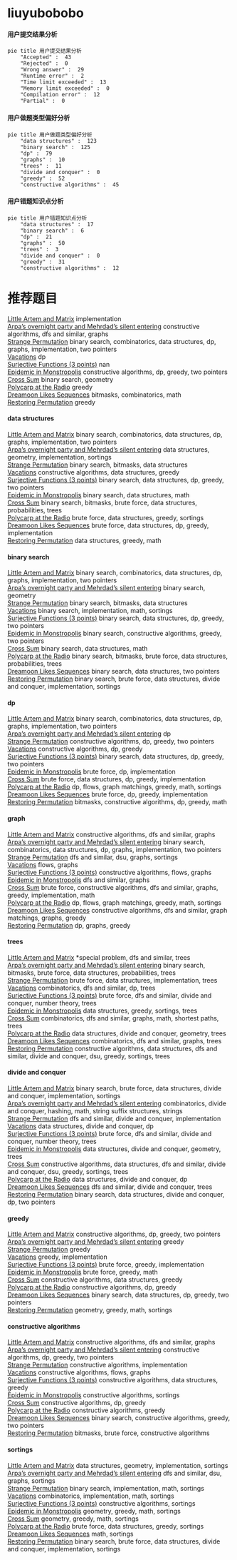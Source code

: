 # liuyubobobo
<!-- tabs:start -->
#### **用户提交结果分析**

```mermaid
pie title 用户提交结果分析
    "Accepted" :  43
    "Rejected" :  0
    "Wrong answer" :  29
    "Runtime error" :  2
    "Time limit exceeded" :  13
    "Memory limit exceeded" :  0
    "Compilation error" :  12
    "Partial" :  0
```
#### **用户做题类型偏好分析**

```mermaid
pie title 用户做题类型偏好分析
    "data structures" :  123
    "binary search" :  125
    "dp" :  79
    "graphs" :  10
    "trees" :  11
    "divide and conquer" :  0
    "greedy" :  52
    "constructive algorithms" :  45
```
#### **用户错题知识点分析**

```mermaid
pie title 用户错题知识点分析
    "data structures" :  17
    "binary search" :  6
    "dp" :  21
    "graphs" :  50
    "trees" :  3
    "divide and conquer" :  0
    "greedy" :  31
    "constructive algorithms" :  12
```
<!-- tabs:end -->
# 推荐题目
[Little Artem and Matrix](https://codeforces.com/contest/669/problem/C)		implementation		  
[Arpa’s overnight party and Mehrdad’s silent entering](https://codeforces.com/contest/742/problem/E)		constructive algorithms,
                        dfs and similar,
                        graphs		  
[Strange Permutation](http://codeforces.com/problemset/problem/1470/E)		binary search,
                        combinatorics,
                        data structures,
                        dp,
                        graphs,
                        implementation,
                        two pointers		  
[Vacations](https://codeforces.com/contest/699/problem/C)		dp		  
[Surjective Functions (3 points)](https://codeforces.com/contest/1164/problem/Q)		nan		  
[Epidemic in Monstropolis](http://codeforces.com/problemset/problem/733/C)		constructive algorithms,
                        dp,
                        greedy,
                        two pointers		  
[Cross Sum](http://codeforces.com/problemset/problem/607/E)		binary search,
                        geometry		  
[Polycarp at the Radio](http://codeforces.com/problemset/problem/723/C)		greedy		  
[Dreamoon Likes Sequences](https://codeforces.com/contest/1330/problem/D)		bitmasks,
                        combinatorics,
                        math		  
[Restoring Permutation](http://codeforces.com/problemset/problem/1315/C)		greedy		  
<!-- tabs:start -->
#### **data structures**
[Little Artem and Matrix](http://codeforces.com/problemset/problem/1470/E)		binary search,
                        combinatorics,
                        data structures,
                        dp,
                        graphs,
                        implementation,
                        two pointers		  
[Arpa’s overnight party and Mehrdad’s silent entering](http://codeforces.com/problemset/problem/1401/E)		data structures,
                        geometry,
                        implementation,
                        sortings		  
[Strange Permutation](http://codeforces.com/problemset/problem/400/E)		binary search,
                        bitmasks,
                        data structures		  
[Vacations](http://codeforces.com/problemset/problem/748/D)		constructive algorithms,
                        data structures,
                        greedy		  
[Surjective Functions (3 points)](http://codeforces.com/problemset/problem/1492/C)		binary search,
                        data structures,
                        dp,
                        greedy,
                        two pointers		  
[Epidemic in Monstropolis](http://codeforces.com/problemset/problem/1490/G)		binary search,
                        data structures,
                        math		  
[Cross Sum](http://codeforces.com/problemset/problem/1479/D)		binary search,
                        bitmasks,
                        brute force,
                        data structures,
                        probabilities,
                        trees		  
[Polycarp at the Radio](http://codeforces.com/problemset/problem/1497/A)		brute force,
                        data structures,
                        greedy,
                        sortings		  
[Dreamoon Likes Sequences](http://codeforces.com/problemset/problem/1491/C)		brute force,
                        data structures,
                        dp,
                        greedy,
                        implementation		  
[Restoring Permutation](http://codeforces.com/problemset/problem/1492/B)		data structures,
                        greedy,
                        math		  
#### **binary search**
[Little Artem and Matrix](http://codeforces.com/problemset/problem/1470/E)		binary search,
                        combinatorics,
                        data structures,
                        dp,
                        graphs,
                        implementation,
                        two pointers		  
[Arpa’s overnight party and Mehrdad’s silent entering](http://codeforces.com/problemset/problem/607/E)		binary search,
                        geometry		  
[Strange Permutation](http://codeforces.com/problemset/problem/400/E)		binary search,
                        bitmasks,
                        data structures		  
[Vacations](http://codeforces.com/problemset/problem/492/B)		binary search,
                        implementation,
                        math,
                        sortings		  
[Surjective Functions (3 points)](http://codeforces.com/problemset/problem/1492/C)		binary search,
                        data structures,
                        dp,
                        greedy,
                        two pointers		  
[Epidemic in Monstropolis](http://codeforces.com/problemset/problem/1463/D)		binary search,
                        constructive algorithms,
                        greedy,
                        two pointers		  
[Cross Sum](http://codeforces.com/problemset/problem/1490/G)		binary search,
                        data structures,
                        math		  
[Polycarp at the Radio](http://codeforces.com/problemset/problem/1479/D)		binary search,
                        bitmasks,
                        brute force,
                        data structures,
                        probabilities,
                        trees		  
[Dreamoon Likes Sequences](http://codeforces.com/problemset/problem/1436/E)		binary search,
                        data structures,
                        two pointers		  
[Restoring Permutation](http://codeforces.com/problemset/problem/1461/D)		binary search,
                        brute force,
                        data structures,
                        divide and conquer,
                        implementation,
                        sortings		  
#### **dp**
[Little Artem and Matrix](http://codeforces.com/problemset/problem/1470/E)		binary search,
                        combinatorics,
                        data structures,
                        dp,
                        graphs,
                        implementation,
                        two pointers		  
[Arpa’s overnight party and Mehrdad’s silent entering](https://codeforces.com/contest/699/problem/C)		dp		  
[Strange Permutation](http://codeforces.com/problemset/problem/733/C)		constructive algorithms,
                        dp,
                        greedy,
                        two pointers		  
[Vacations](https://codeforces.com/contest/1443/problem/D)		constructive algorithms,
                        dp,
                        greedy		  
[Surjective Functions (3 points)](http://codeforces.com/problemset/problem/1492/C)		binary search,
                        data structures,
                        dp,
                        greedy,
                        two pointers		  
[Epidemic in Monstropolis](https://codeforces.com/contest/1457/problem/C)		brute force,
                        dp,
                        implementation		  
[Cross Sum](http://codeforces.com/problemset/problem/1491/C)		brute force,
                        data structures,
                        dp,
                        greedy,
                        implementation		  
[Polycarp at the Radio](http://codeforces.com/problemset/problem/1437/C)		dp,
                        flows,
                        graph matchings,
                        greedy,
                        math,
                        sortings		  
[Dreamoon Likes Sequences](http://codeforces.com/problemset/problem/1499/B)		brute force,
                        dp,
                        greedy,
                        implementation		  
[Restoring Permutation](http://codeforces.com/problemset/problem/1491/D)		bitmasks,
                        constructive algorithms,
                        dp,
                        greedy,
                        math		  
#### **graph**
[Little Artem and Matrix](https://codeforces.com/contest/742/problem/E)		constructive algorithms,
                        dfs and similar,
                        graphs		  
[Arpa’s overnight party and Mehrdad’s silent entering](http://codeforces.com/problemset/problem/1470/E)		binary search,
                        combinatorics,
                        data structures,
                        dp,
                        graphs,
                        implementation,
                        two pointers		  
[Strange Permutation](http://codeforces.com/problemset/problem/1242/B)		dfs and similar,
                        dsu,
                        graphs,
                        sortings		  
[Vacations](http://codeforces.com/problemset/problem/1187/G)		flows,
                        graphs		  
[Surjective Functions (3 points)](http://codeforces.com/problemset/problem/611/H)		constructive algorithms,
                        flows,
                        graphs		  
[Epidemic in Monstropolis](http://codeforces.com/problemset/problem/1093/D)		dfs and similar,
                        graphs		  
[Cross Sum](http://codeforces.com/problemset/problem/1487/C)		brute force,
                        constructive algorithms,
                        dfs and similar,
                        graphs,
                        greedy,
                        implementation,
                        math		  
[Polycarp at the Radio](http://codeforces.com/problemset/problem/1437/C)		dp,
                        flows,
                        graph matchings,
                        greedy,
                        math,
                        sortings		  
[Dreamoon Likes Sequences](http://codeforces.com/problemset/problem/1470/D)		constructive algorithms,
                        dfs and similar,
                        graph matchings,
                        graphs,
                        greedy		  
[Restoring Permutation](http://codeforces.com/problemset/problem/1476/C)		dp,
                        graphs,
                        greedy		  
#### **trees**
[Little Artem and Matrix](http://codeforces.com/problemset/problem/1387/B2)		*special problem,
                        dfs and similar,
                        trees		  
[Arpa’s overnight party and Mehrdad’s silent entering](http://codeforces.com/problemset/problem/1479/D)		binary search,
                        bitmasks,
                        brute force,
                        data structures,
                        probabilities,
                        trees		  
[Strange Permutation](http://codeforces.com/problemset/problem/1511/C)		brute force,
                        data structures,
                        implementation,
                        trees		  
[Vacations](http://codeforces.com/problemset/problem/1499/F)		combinatorics,
                        dfs and similar,
                        dp,
                        trees		  
[Surjective Functions (3 points)](http://codeforces.com/problemset/problem/1491/E)		brute force,
                        dfs and similar,
                        divide and conquer,
                        number theory,
                        trees		  
[Epidemic in Monstropolis](http://codeforces.com/problemset/problem/1466/D)		data structures,
                        greedy,
                        sortings,
                        trees		  
[Cross Sum](http://codeforces.com/problemset/problem/1495/D)		combinatorics,
                        dfs and similar,
                        graphs,
                        math,
                        shortest paths,
                        trees		  
[Polycarp at the Radio](http://codeforces.com/problemset/problem/1303/G)		data structures,
                        divide and conquer,
                        geometry,
                        trees		  
[Dreamoon Likes Sequences](http://codeforces.com/problemset/problem/1454/E)		combinatorics,
                        dfs and similar,
                        graphs,
                        trees		  
[Restoring Permutation](http://codeforces.com/problemset/problem/1494/D)		constructive algorithms,
                        data structures,
                        dfs and similar,
                        divide and conquer,
                        dsu,
                        greedy,
                        sortings,
                        trees		  
#### **divide and conquer**
[Little Artem and Matrix](http://codeforces.com/problemset/problem/1461/D)		binary search,
                        brute force,
                        data structures,
                        divide and conquer,
                        implementation,
                        sortings		  
[Arpa’s overnight party and Mehrdad’s silent entering](http://codeforces.com/problemset/problem/1466/G)		combinatorics,
                        divide and conquer,
                        hashing,
                        math,
                        string suffix structures,
                        strings		  
[Strange Permutation](http://codeforces.com/problemset/problem/1490/D)		dfs and similar,
                        divide and conquer,
                        implementation		  
[Vacations](https://codeforces.com/contest/1483/problem/C)		data structures,
                        divide and conquer,
                        dp		  
[Surjective Functions (3 points)](http://codeforces.com/problemset/problem/1491/E)		brute force,
                        dfs and similar,
                        divide and conquer,
                        number theory,
                        trees		  
[Epidemic in Monstropolis](http://codeforces.com/problemset/problem/1303/G)		data structures,
                        divide and conquer,
                        geometry,
                        trees		  
[Cross Sum](http://codeforces.com/problemset/problem/1494/D)		constructive algorithms,
                        data structures,
                        dfs and similar,
                        divide and conquer,
                        dsu,
                        greedy,
                        sortings,
                        trees		  
[Polycarp at the Radio](http://codeforces.com/problemset/problem/1482/E)		data structures,
                        divide and conquer,
                        dp		  
[Dreamoon Likes Sequences](http://codeforces.com/problemset/problem/566/C)		dfs and similar,
                        divide and conquer,
                        trees		  
[Restoring Permutation](http://codeforces.com/problemset/problem/1428/F)		binary search,
                        data structures,
                        divide and conquer,
                        dp,
                        two pointers		  
#### **greedy**
[Little Artem and Matrix](http://codeforces.com/problemset/problem/733/C)		constructive algorithms,
                        dp,
                        greedy,
                        two pointers		  
[Arpa’s overnight party and Mehrdad’s silent entering](http://codeforces.com/problemset/problem/723/C)		greedy		  
[Strange Permutation](http://codeforces.com/problemset/problem/1315/C)		greedy		  
[Vacations](http://codeforces.com/problemset/problem/862/A)		greedy,
                        implementation		  
[Surjective Functions (3 points)](https://codeforces.com/contest/816/problem/C)		brute force,
                        greedy,
                        implementation		  
[Epidemic in Monstropolis](http://codeforces.com/problemset/problem/1108/C)		brute force,
                        greedy,
                        math		  
[Cross Sum](http://codeforces.com/problemset/problem/748/D)		constructive algorithms,
                        data structures,
                        greedy		  
[Polycarp at the Radio](https://codeforces.com/contest/1443/problem/D)		constructive algorithms,
                        dp,
                        greedy		  
[Dreamoon Likes Sequences](http://codeforces.com/problemset/problem/1492/C)		binary search,
                        data structures,
                        dp,
                        greedy,
                        two pointers		  
[Restoring Permutation](https://codeforces.com/contest/1496/problem/C)		geometry,
                        greedy,
                        math,
                        sortings		  
#### **constructive algorithms**
[Little Artem and Matrix](https://codeforces.com/contest/742/problem/E)		constructive algorithms,
                        dfs and similar,
                        graphs		  
[Arpa’s overnight party and Mehrdad’s silent entering](http://codeforces.com/problemset/problem/733/C)		constructive algorithms,
                        dp,
                        greedy,
                        two pointers		  
[Strange Permutation](http://codeforces.com/problemset/problem/934/B)		constructive algorithms,
                        implementation		  
[Vacations](http://codeforces.com/problemset/problem/611/H)		constructive algorithms,
                        flows,
                        graphs		  
[Surjective Functions (3 points)](http://codeforces.com/problemset/problem/748/D)		constructive algorithms,
                        data structures,
                        greedy		  
[Epidemic in Monstropolis](http://codeforces.com/problemset/problem/798/D)		constructive algorithms,
                        sortings		  
[Cross Sum](https://codeforces.com/contest/1443/problem/D)		constructive algorithms,
                        dp,
                        greedy		  
[Polycarp at the Radio](http://codeforces.com/problemset/problem/1493/A)		constructive algorithms,
                        greedy		  
[Dreamoon Likes Sequences](http://codeforces.com/problemset/problem/1463/D)		binary search,
                        constructive algorithms,
                        greedy,
                        two pointers		  
[Restoring Permutation](https://codeforces.com/contest/1456/problem/B)		bitmasks,
                        brute force,
                        constructive algorithms		  
#### **sortings**
[Little Artem and Matrix](http://codeforces.com/problemset/problem/1401/E)		data structures,
                        geometry,
                        implementation,
                        sortings		  
[Arpa’s overnight party and Mehrdad’s silent entering](http://codeforces.com/problemset/problem/1242/B)		dfs and similar,
                        dsu,
                        graphs,
                        sortings		  
[Strange Permutation](http://codeforces.com/problemset/problem/492/B)		binary search,
                        implementation,
                        math,
                        sortings		  
[Vacations](http://codeforces.com/problemset/problem/817/B)		combinatorics,
                        implementation,
                        math,
                        sortings		  
[Surjective Functions (3 points)](http://codeforces.com/problemset/problem/798/D)		constructive algorithms,
                        sortings		  
[Epidemic in Monstropolis](https://codeforces.com/contest/1496/problem/C)		geometry,
                        greedy,
                        math,
                        sortings		  
[Cross Sum](http://codeforces.com/problemset/problem/1495/A)		geometry,
                        greedy,
                        math,
                        sortings		  
[Polycarp at the Radio](http://codeforces.com/problemset/problem/1497/A)		brute force,
                        data structures,
                        greedy,
                        sortings		  
[Dreamoon Likes Sequences](http://codeforces.com/problemset/problem/1427/A)		math,
                        sortings		  
[Restoring Permutation](http://codeforces.com/problemset/problem/1461/D)		binary search,
                        brute force,
                        data structures,
                        divide and conquer,
                        implementation,
                        sortings		  
<!-- tabs:end -->

